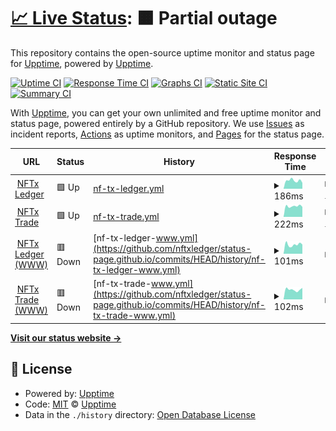 # [📈 Live Status](https://status.nftxledger.com): <!--live status--> **🟧 Partial outage**

This repository contains the open-source uptime monitor and status page for [Upptime](https://upptime.js.org), powered by [Upptime](https://github.com/upptime/upptime).

[![Uptime CI](https://github.com/nftxledger/status-page.github.io/workflows/Uptime%20CI/badge.svg)](https://github.com/nftxledger/status-page.github.io/actions?query=workflow%3A%22Uptime+CI%22)
[![Response Time CI](https://github.com/nftxledger/status-page.github.io/workflows/Response%20Time%20CI/badge.svg)](https://github.com/nftxledger/status-page.github.io/actions?query=workflow%3A%22Response+Time+CI%22)
[![Graphs CI](https://github.com/nftxledger/status-page.github.io/workflows/Graphs%20CI/badge.svg)](https://github.com/nftxledger/status-page.github.io/actions?query=workflow%3A%22Graphs+CI%22)
[![Static Site CI](https://github.com/nftxledger/status-page.github.io/workflows/Static%20Site%20CI/badge.svg)](https://github.com/nftxledger/status-page.github.io/actions?query=workflow%3A%22Static+Site+CI%22)
[![Summary CI](https://github.com/nftxledger/status-page.github.io/workflows/Summary%20CI/badge.svg)](https://github.com/nftxledger/status-page.github.io/actions?query=workflow%3A%22Summary+CI%22)

With [Upptime](https://upptime.js.org), you can get your own unlimited and free uptime monitor and status page, powered entirely by a GitHub repository. We use [Issues](https://github.com/upptime/upptime/issues) as incident reports, [Actions](https://github.com/nftxledger/status-page.github.io/actions) as uptime monitors, and [Pages](https://status.nftxledger.com) for the status page.

<!--start: status pages-->
<!-- This summary is generated by Upptime (https://github.com/upptime/upptime) -->
<!-- Do not edit this manually, your changes will be overwritten -->
<!-- prettier-ignore -->
| URL | Status | History | Response Time | Uptime |
| --- | ------ | ------- | ------------- | ------ |
| <img alt="" src="https://icons.duckduckgo.com/ip3/nftxledger.com.ico" height="13"> [NFTx Ledger](https://nftxledger.com) | 🟩 Up | [nf-tx-ledger.yml](https://github.com/nftxledger/status-page.github.io/commits/HEAD/history/nf-tx-ledger.yml) | <details><summary><img alt="Response time graph" src="./graphs/nf-tx-ledger/response-time-week.png" height="20"> 186ms</summary><br><a href="https://status.nftxledger.com/history/nf-tx-ledger"><img alt="Response time 206" src="https://img.shields.io/endpoint?url=https%3A%2F%2Fraw.githubusercontent.com%2Fnftxledger%2Fstatus-page.github.io%2FHEAD%2Fapi%2Fnf-tx-ledger%2Fresponse-time.json"></a><br><a href="https://status.nftxledger.com/history/nf-tx-ledger"><img alt="24-hour response time 162" src="https://img.shields.io/endpoint?url=https%3A%2F%2Fraw.githubusercontent.com%2Fnftxledger%2Fstatus-page.github.io%2FHEAD%2Fapi%2Fnf-tx-ledger%2Fresponse-time-day.json"></a><br><a href="https://status.nftxledger.com/history/nf-tx-ledger"><img alt="7-day response time 186" src="https://img.shields.io/endpoint?url=https%3A%2F%2Fraw.githubusercontent.com%2Fnftxledger%2Fstatus-page.github.io%2FHEAD%2Fapi%2Fnf-tx-ledger%2Fresponse-time-week.json"></a><br><a href="https://status.nftxledger.com/history/nf-tx-ledger"><img alt="30-day response time 202" src="https://img.shields.io/endpoint?url=https%3A%2F%2Fraw.githubusercontent.com%2Fnftxledger%2Fstatus-page.github.io%2FHEAD%2Fapi%2Fnf-tx-ledger%2Fresponse-time-month.json"></a><br><a href="https://status.nftxledger.com/history/nf-tx-ledger"><img alt="1-year response time 206" src="https://img.shields.io/endpoint?url=https%3A%2F%2Fraw.githubusercontent.com%2Fnftxledger%2Fstatus-page.github.io%2FHEAD%2Fapi%2Fnf-tx-ledger%2Fresponse-time-year.json"></a></details> | <details><summary><a href="https://status.nftxledger.com/history/nf-tx-ledger">100.00%</a></summary><a href="https://status.nftxledger.com/history/nf-tx-ledger"><img alt="All-time uptime 99.98%" src="https://img.shields.io/endpoint?url=https%3A%2F%2Fraw.githubusercontent.com%2Fnftxledger%2Fstatus-page.github.io%2FHEAD%2Fapi%2Fnf-tx-ledger%2Fuptime.json"></a><br><a href="https://status.nftxledger.com/history/nf-tx-ledger"><img alt="24-hour uptime 100.00%" src="https://img.shields.io/endpoint?url=https%3A%2F%2Fraw.githubusercontent.com%2Fnftxledger%2Fstatus-page.github.io%2FHEAD%2Fapi%2Fnf-tx-ledger%2Fuptime-day.json"></a><br><a href="https://status.nftxledger.com/history/nf-tx-ledger"><img alt="7-day uptime 100.00%" src="https://img.shields.io/endpoint?url=https%3A%2F%2Fraw.githubusercontent.com%2Fnftxledger%2Fstatus-page.github.io%2FHEAD%2Fapi%2Fnf-tx-ledger%2Fuptime-week.json"></a><br><a href="https://status.nftxledger.com/history/nf-tx-ledger"><img alt="30-day uptime 100.00%" src="https://img.shields.io/endpoint?url=https%3A%2F%2Fraw.githubusercontent.com%2Fnftxledger%2Fstatus-page.github.io%2FHEAD%2Fapi%2Fnf-tx-ledger%2Fuptime-month.json"></a><br><a href="https://status.nftxledger.com/history/nf-tx-ledger"><img alt="1-year uptime 99.98%" src="https://img.shields.io/endpoint?url=https%3A%2F%2Fraw.githubusercontent.com%2Fnftxledger%2Fstatus-page.github.io%2FHEAD%2Fapi%2Fnf-tx-ledger%2Fuptime-year.json"></a></details>
| <img alt="" src="https://icons.duckduckgo.com/ip3/nftxtrade.com.ico" height="13"> [NFTx Trade](https://nftxtrade.com) | 🟩 Up | [nf-tx-trade.yml](https://github.com/nftxledger/status-page.github.io/commits/HEAD/history/nf-tx-trade.yml) | <details><summary><img alt="Response time graph" src="./graphs/nf-tx-trade/response-time-week.png" height="20"> 222ms</summary><br><a href="https://status.nftxledger.com/history/nf-tx-trade"><img alt="Response time 199" src="https://img.shields.io/endpoint?url=https%3A%2F%2Fraw.githubusercontent.com%2Fnftxledger%2Fstatus-page.github.io%2FHEAD%2Fapi%2Fnf-tx-trade%2Fresponse-time.json"></a><br><a href="https://status.nftxledger.com/history/nf-tx-trade"><img alt="24-hour response time 317" src="https://img.shields.io/endpoint?url=https%3A%2F%2Fraw.githubusercontent.com%2Fnftxledger%2Fstatus-page.github.io%2FHEAD%2Fapi%2Fnf-tx-trade%2Fresponse-time-day.json"></a><br><a href="https://status.nftxledger.com/history/nf-tx-trade"><img alt="7-day response time 222" src="https://img.shields.io/endpoint?url=https%3A%2F%2Fraw.githubusercontent.com%2Fnftxledger%2Fstatus-page.github.io%2FHEAD%2Fapi%2Fnf-tx-trade%2Fresponse-time-week.json"></a><br><a href="https://status.nftxledger.com/history/nf-tx-trade"><img alt="30-day response time 220" src="https://img.shields.io/endpoint?url=https%3A%2F%2Fraw.githubusercontent.com%2Fnftxledger%2Fstatus-page.github.io%2FHEAD%2Fapi%2Fnf-tx-trade%2Fresponse-time-month.json"></a><br><a href="https://status.nftxledger.com/history/nf-tx-trade"><img alt="1-year response time 199" src="https://img.shields.io/endpoint?url=https%3A%2F%2Fraw.githubusercontent.com%2Fnftxledger%2Fstatus-page.github.io%2FHEAD%2Fapi%2Fnf-tx-trade%2Fresponse-time-year.json"></a></details> | <details><summary><a href="https://status.nftxledger.com/history/nf-tx-trade">100.00%</a></summary><a href="https://status.nftxledger.com/history/nf-tx-trade"><img alt="All-time uptime 99.99%" src="https://img.shields.io/endpoint?url=https%3A%2F%2Fraw.githubusercontent.com%2Fnftxledger%2Fstatus-page.github.io%2FHEAD%2Fapi%2Fnf-tx-trade%2Fuptime.json"></a><br><a href="https://status.nftxledger.com/history/nf-tx-trade"><img alt="24-hour uptime 100.00%" src="https://img.shields.io/endpoint?url=https%3A%2F%2Fraw.githubusercontent.com%2Fnftxledger%2Fstatus-page.github.io%2FHEAD%2Fapi%2Fnf-tx-trade%2Fuptime-day.json"></a><br><a href="https://status.nftxledger.com/history/nf-tx-trade"><img alt="7-day uptime 100.00%" src="https://img.shields.io/endpoint?url=https%3A%2F%2Fraw.githubusercontent.com%2Fnftxledger%2Fstatus-page.github.io%2FHEAD%2Fapi%2Fnf-tx-trade%2Fuptime-week.json"></a><br><a href="https://status.nftxledger.com/history/nf-tx-trade"><img alt="30-day uptime 100.00%" src="https://img.shields.io/endpoint?url=https%3A%2F%2Fraw.githubusercontent.com%2Fnftxledger%2Fstatus-page.github.io%2FHEAD%2Fapi%2Fnf-tx-trade%2Fuptime-month.json"></a><br><a href="https://status.nftxledger.com/history/nf-tx-trade"><img alt="1-year uptime 99.99%" src="https://img.shields.io/endpoint?url=https%3A%2F%2Fraw.githubusercontent.com%2Fnftxledger%2Fstatus-page.github.io%2FHEAD%2Fapi%2Fnf-tx-trade%2Fuptime-year.json"></a></details>
| <img alt="" src="https://icons.duckduckgo.com/ip3/www.nftxledger.com.ico" height="13"> [NFTx Ledger (WWW)](https://www.nftxledger.com) | 🟥 Down | [nf-tx-ledger-www.yml](https://github.com/nftxledger/status-page.github.io/commits/HEAD/history/nf-tx-ledger-www.yml) | <details><summary><img alt="Response time graph" src="./graphs/nf-tx-ledger-www/response-time-week.png" height="20"> 101ms</summary><br><a href="https://status.nftxledger.com/history/nf-tx-ledger-www"><img alt="Response time 117" src="https://img.shields.io/endpoint?url=https%3A%2F%2Fraw.githubusercontent.com%2Fnftxledger%2Fstatus-page.github.io%2FHEAD%2Fapi%2Fnf-tx-ledger-www%2Fresponse-time.json"></a><br><a href="https://status.nftxledger.com/history/nf-tx-ledger-www"><img alt="24-hour response time 133" src="https://img.shields.io/endpoint?url=https%3A%2F%2Fraw.githubusercontent.com%2Fnftxledger%2Fstatus-page.github.io%2FHEAD%2Fapi%2Fnf-tx-ledger-www%2Fresponse-time-day.json"></a><br><a href="https://status.nftxledger.com/history/nf-tx-ledger-www"><img alt="7-day response time 101" src="https://img.shields.io/endpoint?url=https%3A%2F%2Fraw.githubusercontent.com%2Fnftxledger%2Fstatus-page.github.io%2FHEAD%2Fapi%2Fnf-tx-ledger-www%2Fresponse-time-week.json"></a><br><a href="https://status.nftxledger.com/history/nf-tx-ledger-www"><img alt="30-day response time 110" src="https://img.shields.io/endpoint?url=https%3A%2F%2Fraw.githubusercontent.com%2Fnftxledger%2Fstatus-page.github.io%2FHEAD%2Fapi%2Fnf-tx-ledger-www%2Fresponse-time-month.json"></a><br><a href="https://status.nftxledger.com/history/nf-tx-ledger-www"><img alt="1-year response time 117" src="https://img.shields.io/endpoint?url=https%3A%2F%2Fraw.githubusercontent.com%2Fnftxledger%2Fstatus-page.github.io%2FHEAD%2Fapi%2Fnf-tx-ledger-www%2Fresponse-time-year.json"></a></details> | <details><summary><a href="https://status.nftxledger.com/history/nf-tx-ledger-www">0.00%</a></summary><a href="https://status.nftxledger.com/history/nf-tx-ledger-www"><img alt="All-time uptime 0.00%" src="https://img.shields.io/endpoint?url=https%3A%2F%2Fraw.githubusercontent.com%2Fnftxledger%2Fstatus-page.github.io%2FHEAD%2Fapi%2Fnf-tx-ledger-www%2Fuptime.json"></a><br><a href="https://status.nftxledger.com/history/nf-tx-ledger-www"><img alt="24-hour uptime 0.00%" src="https://img.shields.io/endpoint?url=https%3A%2F%2Fraw.githubusercontent.com%2Fnftxledger%2Fstatus-page.github.io%2FHEAD%2Fapi%2Fnf-tx-ledger-www%2Fuptime-day.json"></a><br><a href="https://status.nftxledger.com/history/nf-tx-ledger-www"><img alt="7-day uptime 0.00%" src="https://img.shields.io/endpoint?url=https%3A%2F%2Fraw.githubusercontent.com%2Fnftxledger%2Fstatus-page.github.io%2FHEAD%2Fapi%2Fnf-tx-ledger-www%2Fuptime-week.json"></a><br><a href="https://status.nftxledger.com/history/nf-tx-ledger-www"><img alt="30-day uptime 0.00%" src="https://img.shields.io/endpoint?url=https%3A%2F%2Fraw.githubusercontent.com%2Fnftxledger%2Fstatus-page.github.io%2FHEAD%2Fapi%2Fnf-tx-ledger-www%2Fuptime-month.json"></a><br><a href="https://status.nftxledger.com/history/nf-tx-ledger-www"><img alt="1-year uptime 0.00%" src="https://img.shields.io/endpoint?url=https%3A%2F%2Fraw.githubusercontent.com%2Fnftxledger%2Fstatus-page.github.io%2FHEAD%2Fapi%2Fnf-tx-ledger-www%2Fuptime-year.json"></a></details>
| <img alt="" src="https://icons.duckduckgo.com/ip3/www.nftxtrade.com.ico" height="13"> [NFTx Trade (WWW)](https://www.nftxtrade.com) | 🟥 Down | [nf-tx-trade-www.yml](https://github.com/nftxledger/status-page.github.io/commits/HEAD/history/nf-tx-trade-www.yml) | <details><summary><img alt="Response time graph" src="./graphs/nf-tx-trade-www/response-time-week.png" height="20"> 102ms</summary><br><a href="https://status.nftxledger.com/history/nf-tx-trade-www"><img alt="Response time 114" src="https://img.shields.io/endpoint?url=https%3A%2F%2Fraw.githubusercontent.com%2Fnftxledger%2Fstatus-page.github.io%2FHEAD%2Fapi%2Fnf-tx-trade-www%2Fresponse-time.json"></a><br><a href="https://status.nftxledger.com/history/nf-tx-trade-www"><img alt="24-hour response time 91" src="https://img.shields.io/endpoint?url=https%3A%2F%2Fraw.githubusercontent.com%2Fnftxledger%2Fstatus-page.github.io%2FHEAD%2Fapi%2Fnf-tx-trade-www%2Fresponse-time-day.json"></a><br><a href="https://status.nftxledger.com/history/nf-tx-trade-www"><img alt="7-day response time 102" src="https://img.shields.io/endpoint?url=https%3A%2F%2Fraw.githubusercontent.com%2Fnftxledger%2Fstatus-page.github.io%2FHEAD%2Fapi%2Fnf-tx-trade-www%2Fresponse-time-week.json"></a><br><a href="https://status.nftxledger.com/history/nf-tx-trade-www"><img alt="30-day response time 107" src="https://img.shields.io/endpoint?url=https%3A%2F%2Fraw.githubusercontent.com%2Fnftxledger%2Fstatus-page.github.io%2FHEAD%2Fapi%2Fnf-tx-trade-www%2Fresponse-time-month.json"></a><br><a href="https://status.nftxledger.com/history/nf-tx-trade-www"><img alt="1-year response time 114" src="https://img.shields.io/endpoint?url=https%3A%2F%2Fraw.githubusercontent.com%2Fnftxledger%2Fstatus-page.github.io%2FHEAD%2Fapi%2Fnf-tx-trade-www%2Fresponse-time-year.json"></a></details> | <details><summary><a href="https://status.nftxledger.com/history/nf-tx-trade-www">0.00%</a></summary><a href="https://status.nftxledger.com/history/nf-tx-trade-www"><img alt="All-time uptime 0.00%" src="https://img.shields.io/endpoint?url=https%3A%2F%2Fraw.githubusercontent.com%2Fnftxledger%2Fstatus-page.github.io%2FHEAD%2Fapi%2Fnf-tx-trade-www%2Fuptime.json"></a><br><a href="https://status.nftxledger.com/history/nf-tx-trade-www"><img alt="24-hour uptime 0.00%" src="https://img.shields.io/endpoint?url=https%3A%2F%2Fraw.githubusercontent.com%2Fnftxledger%2Fstatus-page.github.io%2FHEAD%2Fapi%2Fnf-tx-trade-www%2Fuptime-day.json"></a><br><a href="https://status.nftxledger.com/history/nf-tx-trade-www"><img alt="7-day uptime 0.00%" src="https://img.shields.io/endpoint?url=https%3A%2F%2Fraw.githubusercontent.com%2Fnftxledger%2Fstatus-page.github.io%2FHEAD%2Fapi%2Fnf-tx-trade-www%2Fuptime-week.json"></a><br><a href="https://status.nftxledger.com/history/nf-tx-trade-www"><img alt="30-day uptime 0.00%" src="https://img.shields.io/endpoint?url=https%3A%2F%2Fraw.githubusercontent.com%2Fnftxledger%2Fstatus-page.github.io%2FHEAD%2Fapi%2Fnf-tx-trade-www%2Fuptime-month.json"></a><br><a href="https://status.nftxledger.com/history/nf-tx-trade-www"><img alt="1-year uptime 0.00%" src="https://img.shields.io/endpoint?url=https%3A%2F%2Fraw.githubusercontent.com%2Fnftxledger%2Fstatus-page.github.io%2FHEAD%2Fapi%2Fnf-tx-trade-www%2Fuptime-year.json"></a></details>

<!--end: status pages-->

[**Visit our status website →**](https://status.nftxledger.com)

## 📄 License

- Powered by: [Upptime](https://github.com/upptime/upptime)
- Code: [MIT](./LICENSE) © [Upptime](https://upptime.js.org)
- Data in the `./history` directory: [Open Database License](https://opendatacommons.org/licenses/odbl/1-0/)
